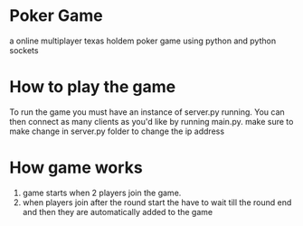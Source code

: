 # Poker Game
a online multiplayer texas holdem poker game using python and python sockets
# How to play the game
To run the game you must have an instance of server.py running. You can then connect as many clients as you'd like by running main.py.
make sure to make change in server.py folder to change the ip address
# How game works
1)  game starts when 2 players join the game.
2)  when players join after the round start the have to wait till the round end and then they are automatically added to the game
